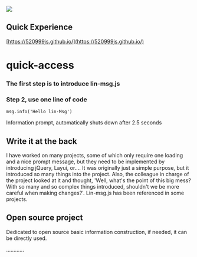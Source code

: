 ![](https://res.weiunity.com/msg/images/all.png)

## Quick Experience
[https://520999js.github.io/](https://520999js.github.io/)

# quick-access
### The first step is to introduce lin-msg.js 
<script src="https://520999js.github.io/msg/msg.js"></script>

### Step 2, use one line of code
````
msg.info('Hello lin-Msg')
````
Information prompt, automatically shuts down after 2.5 seconds

## Write it at the back
I have worked on many projects, some of which only require one loading and a nice prompt message, but they need to be implemented by introducing jQuery, Layui, or.... It was originally just a simple purpose, but it introduced so many things into the project. Also, the colleague in charge of the project looked at it and thought, 'Well, what's the point of this big mess? With so many and so complex things introduced, shouldn't we be more careful when making changes?'.
Lin-msg.js has been referenced in some projects.


## Open source project

Dedicated to open source basic information construction, if needed, it can be directly used.


…………
